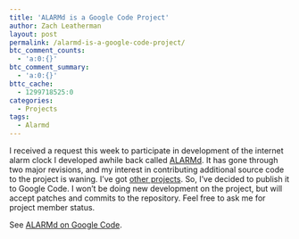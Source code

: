 ```yaml
---
title: 'ALARMd is a Google Code Project'
author: Zach Leatherman
layout: post
permalink: /alarmd-is-a-google-code-project/
btc_comment_counts:
  - 'a:0:{}'
btc_comment_summary:
  - 'a:0:{}'
bttc_cache:
  - 1299718525:0
categories:
  - Projects
tags:
  - Alarmd
---
```


I received a request this week to participate in development of the internet alarm clock I developed awhile back called [ALARMd][1]. It has gone through two major revisions, and my interest in contributing additional source code to the project is waning. I’ve got [other projects][2]. So, I’ve decided to publish it to Google Code. I won’t be doing new development on the project, but will accept patches and commits to the repository. Feel free to ask me for project member status.

 [1]: http://www.alarmd.com/
 [2]: http://www.tournology.com/

See [ALARMd on Google Code][3].

 [3]: http://code.google.com/p/alarmd/